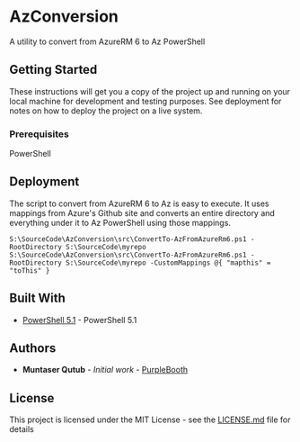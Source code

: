 # AzConversion
A utility to convert from AzureRM 6 to Az PowerShell

## Getting Started

These instructions will get you a copy of the project up and running on your local machine for development and testing purposes. See deployment for notes on how to deploy the project on a live system.

### Prerequisites

PowerShell

## Deployment

The script to convert from AzureRM 6 to Az is easy to execute. It uses mappings from Azure's Github site and converts an entire directory and everything under it to Az PowerShell using those mappings.

```
S:\SourceCode\AzConversion\src\ConvertTo-AzFromAzureRm6.ps1 -RootDirectory S:\SourceCode\myrepo
S:\SourceCode\AzConversion\src\ConvertTo-AzFromAzureRm6.ps1 -RootDirectory S:\SourceCode\myrepo -CustomMappings @{ "mapthis" = "toThis" }
```

## Built With

* [PowerShell 5.1](https://docs.microsoft.com/en-us/powershell/scripting/overview?view=powershell-5.1) - PowerShell 5.1

## Authors

* **Muntaser Qutub** - *Initial work* - [PurpleBooth](https://github.com/muntaserq)

## License

This project is licensed under the MIT License - see the [LICENSE.md](LICENSE.md) file for details